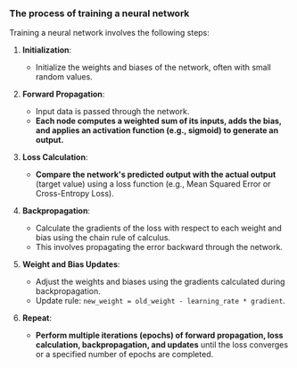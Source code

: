 

###  **The process of training a neural network**

Training a neural network involves the following steps:

1. **Initialization**:
    
    - Initialize the weights and biases of the network, often with small random values.
    
2. **Forward Propagation**:
    
    - Input data is passed through the network.
    - **Each node computes a weighted sum of its inputs, adds the bias, and applies an activation function (e.g., sigmoid) to generate an output.**
    
3. **Loss Calculation**:
    
    - **Compare the network's predicted output with the actual output** (target value) using a loss function (e.g., Mean Squared Error or Cross-Entropy Loss).
    
4. **Backpropagation**:
    
    - Calculate the gradients of the loss with respect to each weight and bias using the chain rule of calculus.
    - This involves propagating the error backward through the network.
    
5. **Weight and Bias Updates**:
    
    - Adjust the weights and biases using the gradients calculated during backpropagation.
    - Update rule: `new_weight = old_weight - learning_rate * gradient`.
    
6. **Repeat**:
    
    - **Perform multiple iterations (epochs) of forward propagation, loss calculation, backpropagation, and updates** until the loss converges or a specified number of epochs are completed.
